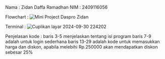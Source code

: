 Nama : Zidan Daffa Ramadhan NIM : 2409116056

Flowchart : 
![Mini Project Daspro Zidan](https://github.com/user-attachments/assets/3c5a23eb-59f7-4548-a721-0d82354c7606)

Terminal :
![Cuplikan layar 2024-09-30 224202](https://github.com/user-attachments/assets/e80c51fe-4774-4cd1-9072-dc3ba70b243f)

Penjelasan kode :
baris 3-5 menjelaskan tentang isi program
baris 7-9 adalah untuk login sederhana
baris 13-29 adalah kode untuk memasukkan harga dan diskon, apabila melebihi Rp.250000 akan mendapatkan diskon sebesar 25%
